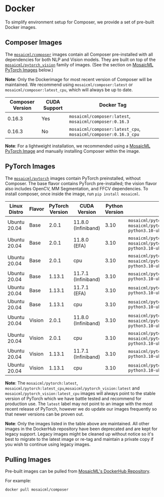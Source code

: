# Docker

To simplify environment setup for Composer, we provide a set of pre-built Docker images.

## Composer Images

The [`mosaicml/composer`](https://hub.docker.com/r/mosaicml/composer) images contain all Composer pre-installed with
all dependencies for both NLP and Vision models. They are built on top of the
[`mosaicml/pytorch_vision`](https://hub.docker.com/r/mosaicml/pytorch_vision) family of images.
(See the section on [MosaicML PyTorch Images](#pytorch-images) below.)

**Note**: Only the Dockerimage for most recent version of Composer will be maintained. We recommend using
`mosaicml/composer:latest` or `mosaicml/composer:latest_cpu`, which will always be up to date.

<!-- BEGIN_COMPOSER_BUILD_MATRIX -->
| Composer Version   | CUDA Support   | Docker Tag                                                     |
|--------------------|----------------|----------------------------------------------------------------|
| 0.16.3             | Yes            | `mosaicml/composer:latest`, `mosaicml/composer:0.16.3`         |
| 0.16.3             | No             | `mosaicml/composer:latest_cpu`, `mosaicml/composer:0.16.3_cpu` |
<!-- END_COMPOSER_BUILD_MATRIX -->

**Note**: For a lightweight installation, we recommended using a [MosaicML PyTorch Image](#pytorch-images) and manually
installing Composer within the image.

## PyTorch Images

The [`mosaicml/pytorch`](https://hub.docker.com/r/mosaicml/pytorch) images contain PyTorch preinstalled, without Composer.
The base flavor contains PyTorch pre-installed; the vision flavor also includes OpenCV, MM Segmentation, and FFCV dependencies.
To install composer, once inside the image, run `pip install mosaicml`.

<!-- BEGIN_PYTORCH_BUILD_MATRIX -->
| Linux Distro   | Flavor   | PyTorch Version   | CUDA Version        | Python Version   | Docker Tags                                                                                      |
|----------------|----------|-------------------|---------------------|------------------|--------------------------------------------------------------------------------------------------|
| Ubuntu 20.04   | Base     | 2.0.1             | 11.8.0 (Infiniband) | 3.10             | `mosaicml/pytorch:latest`, `mosaicml/pytorch:2.0.1_cu118-python3.10-ubuntu20.04`                 |
| Ubuntu 20.04   | Base     | 2.0.1             | 11.8.0 (EFA)        | 3.10             | `mosaicml/pytorch:latest-aws`, `mosaicml/pytorch:2.0.1_cu118-python3.10-ubuntu20.04-aws`         |
| Ubuntu 20.04   | Base     | 2.0.1             | cpu                 | 3.10             | `mosaicml/pytorch:latest_cpu`, `mosaicml/pytorch:2.0.1_cpu-python3.10-ubuntu20.04`               |
| Ubuntu 20.04   | Base     | 1.13.1            | 11.7.1 (Infiniband) | 3.10             | `mosaicml/pytorch:1.13.1_cu117-python3.10-ubuntu20.04`                                           |
| Ubuntu 20.04   | Base     | 1.13.1            | 11.7.1 (EFA)        | 3.10             | `mosaicml/pytorch:1.13.1_cu117-python3.10-ubuntu20.04-aws`                                       |
| Ubuntu 20.04   | Base     | 1.13.1            | cpu                 | 3.10             | `mosaicml/pytorch:1.13.1_cpu-python3.10-ubuntu20.04`                                             |
| Ubuntu 20.04   | Vision   | 2.0.1             | 11.8.0 (Infiniband) | 3.10             | `mosaicml/pytorch_vision:latest`, `mosaicml/pytorch_vision:2.0.1_cu118-python3.10-ubuntu20.04`   |
| Ubuntu 20.04   | Vision   | 2.0.1             | cpu                 | 3.10             | `mosaicml/pytorch_vision:latest_cpu`, `mosaicml/pytorch_vision:2.0.1_cpu-python3.10-ubuntu20.04` |
| Ubuntu 20.04   | Vision   | 1.13.1            | 11.7.1 (Infiniband) | 3.10             | `mosaicml/pytorch_vision:1.13.1_cu117-python3.10-ubuntu20.04`                                    |
| Ubuntu 20.04   | Vision   | 1.13.1            | cpu                 | 3.10             | `mosaicml/pytorch_vision:1.13.1_cpu-python3.10-ubuntu20.04`                                      |
<!-- END_PYTORCH_BUILD_MATRIX -->

**Note**: The `mosaicml/pytorch:latest`, `mosaicml/pytorch:latest_cpu`,`mosaicml/pytorch_vision:latest` and `mosaicml/pytorch_vision:latest_cpu`
images will always point to the stable version of PyTorch which we have battle tested and recommend for production use.  The `latest` label
may not point to an image with the most recent release of PyTorch, however we do update our images frequently so that newer versions can
be proven out.

**Note**: Only the images listed in the table above are maintained.  All other images in the DockerHub repository have been deprecated
and are kept for legacy support.  Legacy images might be cleaned up without notice so it's best to migrate to the latest image or re-tag and maintain
a private copy if you wish to continue using legacy images.

## Pulling Images

Pre-built images can be pulled from [MosaicML's DockerHub Repository](https://hub.docker.com/u/mosaicml).

For example:

<!--pytest.mark.skip-->
```bash
docker pull mosaicml/composer
```
